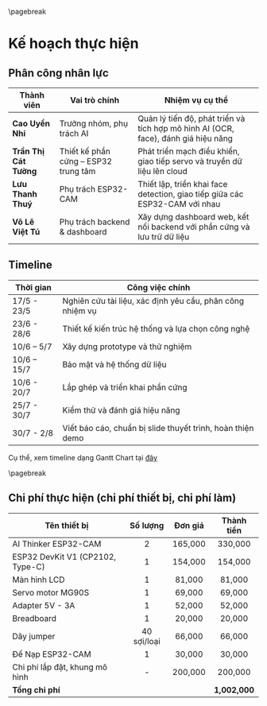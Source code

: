 \pagebreak

# Kế hoạch thực hiện

## Phân công nhân lực

| Thành viên         | Vai trò chính               | Nhiệm vụ cụ thể                                                                 |
|-----------------------------|-----------------------------|----------------------------------------------------------------------------------|
| **Cao Uyển Nhi**   | Trưởng nhóm, phụ trách AI   | Quản lý tiến độ, phát triển và tích hợp mô hình AI (OCR, face), đánh giá hiệu năng |
| **Trần Thị Cát Tường** | Thiết kế phần cứng – ESP32 trung tâm | Phát triển mạch điều khiển, giao tiếp servo và truyền dữ liệu lên cloud         |
| **Lưu Thanh Thuý** | Phụ trách ESP32-CAM         | Thiết lập, triển khai face detection, giao tiếp giữa các ESP32-CAM với nhau |
| **Võ Lê Việt Tú**  | Phụ trách backend & dashboard | Xây dựng dashboard web, kết nối backend với phần cứng và lưu trữ dữ liệu       |


## Timeline

| Thời gian | Công việc chính |
| --- | ----------------- |
| 17/5 - 23/5 | Nghiên cứu tài liệu, xác định yêu cầu, phân công nhiệm vụ |
| 23/6 - 28/6 | Thiết kế kiến trúc hệ thống và lựa chọn công nghệ |
| 10/6 – 5/7 | Xây dựng prototype và thử nghiệm |
| 10/6 – 15/7 | Bảo mật và hệ thống dữ liệu |
| 10/6 - 20/7 | Lắp ghép và triển khai phần cứng |
| 25/7 - 30/7 | Kiểm thử và đánh giá hiệu năng |
| 30/7 - 2/8 | Viết báo cáo, chuẩn bị slide thuyết trình, hoàn thiện demo |

Cụ thể, xem timeline dạng Gantt Chart tại [đây](https://docs.google.com/spreadsheets/d/1FWV0xb-8idRwTd4VWHoW-UJOVkOGjidVqAgJGw7YVfk/edit?gid=1115838130#gid=1115838130)

\pagebreak

## Chi phí thực hiện (chi phí thiết bị, chi phí làm)

| **Tên thiết bị** | **Số lượng** | **Đơn giá** | **Thành tiền** |
|---------------------------|:------:|:---------:|:---------:|
| AI Thinker ESP32-CAM                     | 2               | 165,000        | 330,000 |
| ESP32 DevKit V1 (CP2102, Type-C)         | 1               | 154,000         | 154,000 |
| Màn hình LCD                  | 1               | 81,000         | 81,000 |
| Servo motor MG90S                        | 1               | 69,000         | 69,000 |
| Adapter 5V - 3A                       | 1               | 52,000         | 52,000 |
| Breadboard                 | 1               | 20,000         | 20,000 |
| Dây jumper                      | 40 sợi/loại   | 66,000         | 66,000 |
| Đế Nạp ESP32-CAM                      | 1   | 30,000         | 30,000 |
| Chi phí lắp đặt, khung mô hình | - | 200,000 | 200,000 |
| **Tổng chi phí** | | | **1,002,000** |
